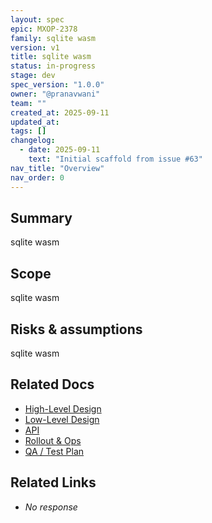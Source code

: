 ```yaml
---
layout: spec
epic: MXOP-2378
family: sqlite wasm
version: v1
title: sqlite wasm
status: in-progress
stage: dev
spec_version: "1.0.0"
owner: "@pranavwani"
team: ""
created_at: 2025-09-11
updated_at:
tags: []
changelog:
  - date: 2025-09-11
    text: "Initial scaffold from issue #63"
nav_title: "Overview"
nav_order: 0
---
```

## Summary
sqlite wasm

## Scope
sqlite wasm

## Risks & assumptions
sqlite wasm

## Related Docs
- [High-Level Design](./hld.md)
- [Low-Level Design](./lld.md)
- [API](./api.md)
- [Rollout & Ops](./rollout-ops.md)
- [QA / Test Plan](./qa-test.md)

## Related Links
- _No response_
